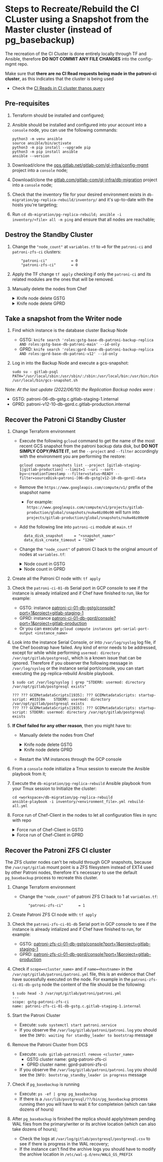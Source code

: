 # Steps to Recreate/Rebuild the CI CLuster using a Snapshot from the Master cluster (instead of pg_basebackup)

The recreation of the CI Cluster is done entirely locally through TF and Ansible, therefore **DO NOT COMMIT ANY FILE CHANGES** into the config-mgmt repo.

Make sure that **there are no CI Read requests being made in the patroni-ci cluster**,  as this indicates that the cluster is being used

- Check the [CI Reads in CI cluster thanos query](https://thanos-query.ops.gitlab.net/graph?g0.expr=(sum(rate(pg_stat_user_tables_idx_tup_fetch%7Benv%3D%22gprd%22%2C%20relname%3D~%22(ci_.*%7Cexternal_pull_requests%7Ctaggings%7Ctags)%22%2Cinstance%3D~%22patroni-ci-.*%22%7D%5B1m%5D))%20by%20(relname%2C%20instance)%20%3E%201)%20and%20on(instance)%20pg_replication_is_replica%3D%3D1&g0.tab=0&g0.stacked=0&g0.range_input=6h&g0.max_source_resolution=0s&g0.deduplicate=1&g0.partial_response=0&g0.store_matches=%5B%5D)

## Pre-requisites

1. Terraform should be installed and configured;
2. Ansible should be installed and configured into your account into a `console` node, you can use the following commands:

    ```
    python3 -m venv ansible
    source ansible/bin/activate
    python3 -m pip install --upgrade pip
    python3 -m pip install ansible
    ansible --version
    ```

3. Download/clone the [ops.gitlab.net/gitlab-com/gl-infra/config-mgmt](https://ops.gitlab.net/gitlab-com/gl-infra/config-mgmt) project into a `console` node;
4. Download/clone the [gitlab.com/gitlab-com/gl-infra/db-migration](https://gitlab.com/gitlab-com/gl-infra/db-migration) project into a `console` node;
5. Check that the inventory file for your desired environment exists in `db-migration/pg-replica-rebuild/inventory/` and it's up-to-date with the hosts you're targeting;
6. Run `cd db-migration/pg-replica-rebuild; ansible -i inventory/<file> all -m ping` and ensure that all nodes are reachable;

## Destroy the Standby Cluster

1. Change the `"node_count"` at `variables.tf` to `=0` for the `patroni-ci` and `patroni-zfs-ci` clusters:

    ```
        "patroni-ci"           = 0
        "patroni-zfs-ci"       = 0
    ```

2. Apply the TF change `tf apply` checking if only the `patroni-ci` and its related modules are the ones that will be removed.
3. Manually delete the nodes from Chef
    <details><summary>Knife node delete GSTG</summary>

    ```
    for i in `seq 7`; do for type in node client; do knife $type delete -y patroni-ci-$(printf '%02d' $i)-db-gstg.c.gitlab-staging-1.internal; done; done
    knife node delete -y patroni-zfs-ci-01-db-gstg.c.gitlab-staging-1.internal
    knife client delete -y patroni-zfs-ci-01-db-gstg.c.gitlab-staging-1.internal
    ```

    </details>
    <details><summary>Knife node delete GPRD</summary>

    ```
    for i in `seq 10`; do for type in node client; do knife $type delete -y patroni-ci-$(printf '%02d' $i)-db-gprd.c.gitlab-production.internal; done; done
    knife node delete -y patroni-zfs-ci-01-db-gprd.c.gitlab-production.internal
    knife client delete -y patroni-zfs-ci-01-db-gprd.c.gitlab-production.internal
    ```

    </details>

## Take a snapshot from the Writer node

1. Find which instance is the database cluster Backup Node

    - GSTG: `knife search 'roles:gstg-base-db-patroni-backup-replica AND roles:gstg-base-db-patroni-main' --id-only`
    - GPRD: `knife search 'roles:gprd-base-db-patroni-backup-replica AND roles:gprd-base-db-patroni-v12' --id-only`

1. Log in into the Backup Node and execute a gcs-snapshot:

    ```
    sudo su - gitlab-psql
    PATH="/usr/local/sbin:/usr/sbin/:/sbin:/usr/local/bin:/usr/bin:/bin:/snap/bin"
    /usr/local/bin/gcs-snapshot.sh
    ```

Note: _At the last update (2022/06/10) the Replication Backup nodes were_ :

- GSTG: patroni-06-db-gstg.c.gitlab-staging-1.internal
- GPRD: patroni-v12-10-db-gprd.c.gitlab-production.internal

## Recover the Patroni CI Standby Cluster

1. Change Terraform environment
    - Execute the following `gcloud` command to get the name of the most recent GCS snapshot from the patroni backup data disk, but **DO NOT SIMPLY COPY/PASTE IT**, set the `--project` and `--filter` accordingly with the environment you are performing the restore:

        ```
        gcloud compute snapshots list --project [gitlab-staging-1|gitlab-production] --limit=1 --uri --sort-by=~creationTimestamp --filter=status~READY --filter=sourceDisk~patroni-[06-db-gstg|v12-10-db-gprd]-data
        ```

    - Remove the `https://www.googleapis.com/compute/v1/` prefix of the snapshot name 

        - For example: `https://www.googleapis.com/compute/v1/projects/gitlab-production/global/snapshots/nukw46z00o90` will turn into `projects/gitlab-production/global/snapshots/nukw46z00o90`

    - Add the following line into `patroni-ci` module at `main.tf`

        ```
          data_disk_snapshot     = "<snapshot_name>"
          data_disk_create_timeout = "120m"
        ```

    - Change the `"node_count"` of patroni CI back to the original amount of nodes at `variables.tf`:

        <details><summary>Node count in GSTG</summary>

        ```
            "patroni-ci"           = 7
        ```

        </details>
        <details><summary>Node count in GPRD</summary>

        ```
            "patroni-ci"           = 10
        ```

        </details>

1. Create all the Patroni CI node with: `tf apply`
1. Check the `patroni-ci-01-db` Serial port in GCP console to see if the instance is already intialized and if Chef have finished to run, like for example:
   - GSTG: instance [patroni-ci-01-db-gstg/console?port=1&project=gitlab-staging-1](https://console.cloud.google.com/compute/instancesDetail/zones/us-east1-c/instances/patroni-ci-01-db-gstg/console?port=1&project=gitlab-staging-1)
   - GPRD: instance [patroni-ci-01-db-gprd/console?port=1&project=gitlab-production](https://console.cloud.google.com/compute/instancesDetail/zones/us-east1-c/instances/patroni-ci-01-db-gprd/console?port=1&project=gitlab-production)
   - Or you can execute `gcloud compute instances get-serial-port-output <instance_name>`
1. Look into the instance Serial Console, or into `/var/log/syslog` log file, if the Chef boostrap have failed. Any kind of error needs to be addressed, except for while while performing `usermod: directory /var/opt/gitlab/postgresql`, which is a known issue that can be ignored. Therefore if you observer the following message in `/var/log/syslog` or the instance serial port/console, you can start executing the pg-replica-rebuild Ansible playbook.

    ```
    $ sudo cat /var/log/syslog | grep "STDERR: usermod: directory /var/opt/gitlab/postgresql exists"

    ??? ??? GCEMetadataScripts[1935]: ??? GCEMetadataScripts: startup-script: #033[0m    STDERR: usermod: directory /var/opt/gitlab/postgresql exists
    ??? ??? GCEMetadataScripts[1935]: ??? GCEMetadataScripts: startup-script: STDERR: usermod: directory /var/opt/gitlab/postgresql exists
    ```

1. **If Chef failed for any other reason**, then you might have to:
    - Manually delete the nodes from Chef
        <details><summary>Knife node delete GSTG</summary>

        ```
        for i in `seq 7`; do for type in node client; do knife $type delete -y patroni-ci-$(printf '%02d' $i)-db-gstg.c.gitlab-staging-1.internal; done; done
        ````

        </details>
        <details><summary>Knife node delete GPRD</summary>

        ```
        for i in `seq 10`; do for type in node client; do knife $type delete -y patroni-ci-$(printf '%02d' $i)-db-gprd.c.gitlab-production.internal; done; done
        ````

        </details>
    - Restart the VM instances through the GCP console

1. From a `console` node initialize a Tmux session to execute the Ansible playbook from it;

1. Execute the `db-migration/pg-replica-rebuild` Ansible playbook from your Tmux session to Initialize the cluster:

    ```
    cd <workspace>/db-migration/pg-replica-rebuild
    ansible-playbook -i inventory/<environment_file>.yml rebuild-all.yml
    ```

1. Force run of Chef-Client in the nodes to let all configuration files in sync with repo
    <details><summary>Force run of Chef-Client in GSTG</summary>

    ```
    knife ssh -C 7 "role:gstg-base-db-patroni-ci" "sudo chef-client"
    ```

    </details>
    <details><summary>Force run of Chef-Client in GPRD</summary>

    ```
    knife ssh -C 10 "role:gprd-base-db-patroni-ci" "sudo chef-client"
    ```

    </details>

## Recover the Patroni ZFS CI cluster

The ZFS cluster nodes can't be rebuild through GCP snapshots, because the `/var/opt/gitlab` mount point is a ZFS filesystem instead of EXT4 used by other Patroni nodes, therefore it's necessary to use the default `pg_basebackup` process to recreate this cluster.

1. Change Terraform environment
    - Change the `"node_count"` of patroni ZFS CI back to 1 at `variables.tf`:

        ```
            "patroni-zfs-ci"       = 1
        ```

1. Create Patroni ZFS CI node with: `tf apply`
1. Check the `patroni-zfs-ci-01-db` Serial port in GCP console to see if the instance is already intialized and if Chef have finished to run, for example:
   - GSTG: [patroni-zfs-ci-01-db-gstg/console?port=1&project=gitlab-staging-1](https://console.cloud.google.com/compute/instancesDetail/zones/us-east1-c/instances/patroni-zfs-ci-01-db-gstg/console?port=1&project=gitlab-staging-1)
   - GPRD: [patroni-zfs-ci-01-db-gprd/console?port=1&project=gitlab-production](https://console.cloud.google.com/compute/instancesDetail/zones/us-east1-c/instances/patroni-zfs-ci-01-db-gprd/console?port=1&project=gitlab-production)
1. Check if `scope=<cluster_name>` and if `name=<hostname>` in the `/var/opt/gitlab/patroni/patroni.yml` file, this is an evidence that Chef have sucessfully executed on the node. For example in the `patroni-zfs-ci-01-db-gstg` node the content of the file should be the following:

    ```
    $ sudo head -3 /var/opt/gitlab/patroni/patroni.yml
    ---
    scope: gstg-patroni-zfs-ci
    name: patroni-zfs-ci-01-db-gstg.c.gitlab-staging-1.internal
    ```

1. Start the Patroni Cluster
    - Execute: `sudo systemctl start patroni.service`
    - If you observe the `/var/log/gitlab/patroni/patroni.log` you should see the `INFO: waiting for standby_leader to bootstrap` message
1. Remove the Patroni Cluster from DCS
    - Execute: `sudo gitlab-patronictl remove <cluster_name>`
        - GSTG cluster name: gstg-patroni-zfs-ci
        - GPRD cluster name: gprd-patroni-zfs-ci
    - If you observe the `/var/log/gitlab/patroni/patroni.log` you should see the `INFO: bootstrap_standby_leader in progress` message
6. Check if `pg_basebackup` is running
    - Execute: `ps -ef | grep pg_basebackup`
    - If there is a `/usr/lib/postgresql/??/bin/pg_basebackup` process running then you will have to wait it for completeion (which can take dozens of hours)
7. After `pg_basebackup` is finished the replica should apply/stream pending WAL files from the primary/writer or its archive location (which can also take dozens of hours);
    - Check the logs at `/var/log/gitlab/postgresql/postgresql.csv` to see if there is progress in the WAL recovery;
    - If the instance can't find the archive logs you should have to modify the archive location in `/etc/wal-g.d/env/WALG_GS_PREFIX`
